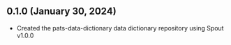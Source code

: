 ## 0.1.0 (January 30, 2024)

- Created the pats-data-dictionary data dictionary repository using Spout v1.0.0
